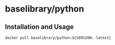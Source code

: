 # baselibrary/python

## Installation and Usage

    docker pull baselibrary/python:${VERSION:-latest}

